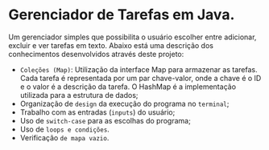 # Gerenciador de Tarefas em Java.

Um gerenciador simples que possibilita o usuário escolher entre adicionar, excluir e ver tarefas em texto.
Abaixo está uma descrição dos conhecimentos desenvolvidos através deste projeto:

- `Coleções (Map)`: Utilização da interface Map para armazenar as tarefas. Cada tarefa é representada por um par chave-valor, onde a chave é o ID e o valor é a descrição da tarefa. O HashMap é a implementação utilizada para a estrutura de dados;
- Organização de `design` da execução do programa no `terminal`;
- Trabalho com as entradas (`inputs`) do usuário;
- Uso de `switch-case` para as escolhas do programa;
- Uso de `loops e condições`.
- Verificação `de mapa vazio`.
